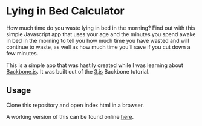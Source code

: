 Lying in Bed Calculator
====

How much time do you waste lying in bed in the morning? Find out with this simple Javascript app that uses your age and the minutes you spend awake in bed in the morning to tell you how much time you have wasted and will continue to waste, as well as how much time you'll save if you cut down a few minutes.

This is a simple app that was hastily created while I was learning about [Backbone.js](http://backbonejs.org). It was built out of the [3.js](http://arturadib.com/hello-backbonejs/docs/3.html) Backbone tutorial.

## Usage

Clone this repository and open index.html in a browser.

A working version of this can be found online [here](http://ebelinski.com/bed).
